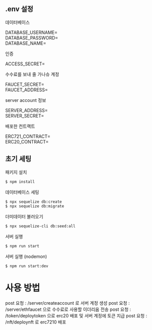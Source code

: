 ## .env 설정

데이터베이스

DATABASE_USERNAME=<br>
DATABASE_PASSWORD=<br>
DATABASE_NAME=

인증

ACCESS_SECRET=

수수료를 보내 줄 가나슈 계정

FAUCET_SECRET=<br>
FAUCET_ADDRESS=

server account 정보

SERVER_ADDRESS=<br>
SERVER_SECRET=

배포한 컨트랙트

ERC721_CONTRACT=<br>
ERC20_CONTRACT=

## 초기 세팅

패키지 설치<br>

```bash
$ npm install
```

데이터베이스 세팅<br>

```bash
$ npx sequelize db:create
$ npx sequelize db:migrate

```

더미데이터 불러오기<br>

```bash
$ npx sequelize-cli db:seed:all
```

서버 실행<br>

```bash
$ npm run start
```

서버 실행 (nodemon)<br>

```bash
$ npm run start:dev
```

# 사용 방법

post 요청 : /server/createaccount 로 서버 계정 생성
post 요청 : /server/ethfaucet 으로 수수료로 사용할 이더리움 전송
post 요청 : /token/deploytoken 으로 erc20 배포 및 서버 계정에 토큰 지급
post 요청 : /nft/deploynft 로 erc7210 배포
